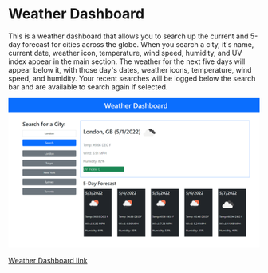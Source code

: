 # Weather Dashboard

This is a weather dashboard that allows you to search up the current and 5-day forecast for cities across the globe. When you search a city, it's name, current date, weather icon, temperature, wind speed, humidity, and UV index appear in the main section. The weather for the next five days will appear below it, with those day's dates, weather icons, temperature, wind speed, and humidity. Your recent searches will be logged below the search bar and are available to search again if selected.

![The webpage for the password generator](/assets/images/127.0.0.1_5500_index.html_.png)

[Weather Dashboard link](https://jaguilar95.github.io/white-mercury-dalmatian/)
